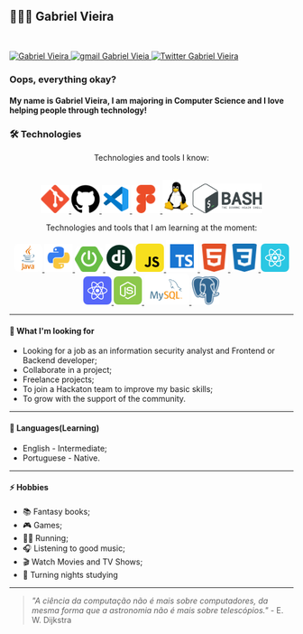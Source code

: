 ## 👨🏻‍💻 Gabriel Vieira
</br>

<p align="left">
    <a href="https://www.linkedin.com/in/bielvieira/">
        <img 
            alt="Gabriel Vieira" 
            src="https://img.shields.io/badge/-Gabriel%20Vieira-%230077b5?style=flat-square&logo=linkedin">
    </a>
    <a href="mailto:gabrielvieira4102@gmail.com">
        <img 
            alt="gmail Gabriel Vieia" 
            src="https://img.shields.io/badge/Gmail-%23c14438?style=flat-square&logo=gmail&logoColor=white">
    </a>
    <a href="https://twitter.com/bielvieir4">
        <img 
            alt="Twitter Gabriel Vieira" 
            src="https://img.shields.io/twitter/follow/bielvieir4?label=Seguir&style=social">
    </a>
</p>

### Oops, everything okay?

<h4 align="left">
    My name is Gabriel Vieira, I am majoring in Computer Science and I love helping people through technology!
</h4>

### 🛠 Technologies

<p align="center">
Technologies and tools I know:

<p align="center">
    </br>
    <a href="https://git-scm.com/">
        <img 
            src="assets/icon-git.svg" 
            alt="logo git"
            width="50px">
    </a>
    <a href="https://github.com/">
        <img 
            src="assets/icon-gitHub2.svg" 
            alt="logo Github"
            width="50px">
    </a>
    <a href="https://code.visualstudio.com/">
        <img 
            src="assets/icon-vscode.svg" 
            alt="logo Vscode"
            width="50px">
    </a>
     <a href="https://www.figma.com/">
        <img 
            src="assets/icon-figma.svg" 
            alt="logo Figma"
            width="50px">
    </a>
     <a href="https://www.linuxfoundation.org/">
        <img 
            src="assets/linux-Tux.png" 
            alt="logo Linux"
            width="50px">
    </a>
    <a href="https://www.gnu.org/software/bash/">
        <img 
            src="assets/bash.png" 
            alt="logo Bash"
            width="123px">
    </a>
</p>
<p align="center">
Technologies and tools that I am learning at the moment:
    <p align="center">
    <a href="https://docs.oracle.com/en/java/">
        <img 
            src="assets/icon-java.png" 
            alt="logo Java"
            width="50px"
            style="border-radius: 8px;">
    </a>
    <a href="https://www.python.org/">
        <img 
            src="assets/python.png" 
            alt="logo Python"
            width="50px">
    </a>
    <a href="https://docs.spring.io/spring-boot/docs/current/reference/htmlsingle/">
        <img 
            src="assets/icon-springboot.png" 
            alt="logo Spring-boot"
            width="50px"
            style="border-radius: 8px;">
    </a>
    <a href="https://www.djangoproject.com/">
        <img 
            src="assets/django.png" 
            alt="logo Django"
            width="50px">
    </a>
    <a href="https://www.javascript.com/">
        <img 
            src="assets/icon-javascript.svg" 
            alt="logo JavaScript"
            width="50px"
            style="border-radius: 8px;">
    </a>
    <a href="https://www.typescriptlang.org/">
        <img 
            src="assets/icon-typescript.png"
            alt="logo Typescript"
            width="56px">
    </a>
    <a href="https://developer.mozilla.org/en-US/docs/Web/HTML">
        <img 
            src="assets/icon-html5.svg" 
            alt="logo HTML5"
            width="50px"
            style="border-radius: 8px;">
    </a>
    <a href="https://developer.mozilla.org/en-US/docs/Web/CSS">
        <img 
            src="assets/icon-css3.svg" 
            alt="logo CSS3"
            width="50px"
            style="border-radius: 8px;">
    </a>
    <a href="https://reactjs.org/">
        <img 
            src="assets/icon-react.svg"
            alt="logo React"
            width="50px"
            style="border-radius: 8px;">
    </a>
    <a href="https://reactnative.dev/">
        <img 
            src="assets/icon-react-native.svg"
            alt="logo React native"
            width="50px"
            style="border-radius: 8px;">
    </a>
    <a href="https://nodejs.org/en/">
        <img 
            src="assets/icon-nodejs.svg" 
            alt="logo Node.js"
            width="50px"
            style="border-radius: 8px;">
    </a>
    <a href="https://dev.mysql.com/doc/">
        <img 
            src="assets/icon-mysql.svg" 
            alt="logo Mysql"
            width="80px"
            style="border-radius: 8px;">
    </a>
    <a href="https://www.postgresql.org/">
        <img 
            src="assets/icon-postgresql.svg" 
            alt="logo postgreSQL"
            width="50px">
    </a>
    </p>
</p>

---
#### 🚧 What I'm looking for
- Looking for a job as an information security analyst and Frontend or Backend developer;
- Collaborate in a project;
- Freelance projects;
- To join a Hackaton team to improve my basic skills;
- To grow with the support of the community.




---
#### 💬 Languages(Learning)

- English - Intermediate;
- Portuguese - Native.

---
#### ⚡ Hobbies

- 📚 Fantasy books;
- 🎮 Games;
- 🏃‍♂️ Running;
- 🎧 Listening to good music;
- 🎬 Watch Movies and TV Shows;
- 🧟 Turning nights studying

---

> *"A ciência da computação não é mais sobre computadores, da mesma forma que a astronomia não é mais sobre telescópios."* - E. W. Dijkstra
